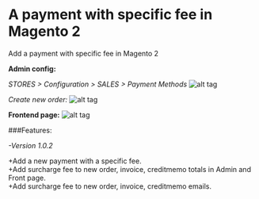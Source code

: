 # A payment with specific fee in Magento 2
Add a payment with specific fee in Magento 2

**Admin config:**

*STORES > Configuration > SALES > Payment Methods*
![alt tag](https://raw.githubusercontent.com/mrkhoa99/Boolfly_payment_fee/master/Images/Admin%20Config.png)

*Create new order:*
![alt tag](https://raw.githubusercontent.com/mrkhoa99/Boolfly_payment_fee/master/Images/Create%20new%20Order.png)

**Frontend page:**
![alt tag](https://github.com/mrkhoa99/Boolfly_payment_fee/blob/master/Images/Fronted%20Checkout.png)

###Features:

*-Version 1.0.2*

+Add a new payment with a specific fee.<br/>
+Add surcharge fee to new order, invoice, creditmemo totals in Admin and Front page.<br/>
+Add surcharge fee to new order, invoice, creditmemo emails.<br/>
